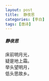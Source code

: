 ```yaml
---
layout: post
title:  静夜思
categories: [李白]
tags: [唐诗]
---
```


##### 静夜思


床前明月光，<br>
疑是地上霜。<br>
举头望明月，<br>
低头思故乡。


